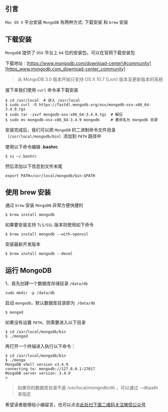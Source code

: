 ## 引言
`Mac OS X` 平台安装 `MongoDB` 有两种方式: 下载安装 和 `brew` 安装

## 下载安装 ##

`MongoDB` 提供了 `OSX` 平台上 `64` 位的安装包，可以在官网下载安装包

下载地址 : [https://www.mongodb.com/download-center\#community][https_www.mongodb.com_download-center_community]

> 从 MongoDB 3.0 版本开始只支持 OS X 10.7 (Lion) 版本及更新版本的系统

接下来我们使用 `curl` 命令来下载安装

```
$ cd /usr/local  # 进入 /usr/local
$ sudo curl -O https://fastdl.mongodb.org/osx/mongodb-osx-x86_64-3.4.9.tgz
$ sudo tar -zxvf mongodb-osx-x86_64-3.4.9.tgz  # 解压
$ sudo mv mongodb-osx-x86_64-3.4.9 mongodb     # 重命名为 mongodb 目录
```

安装完成后，我们可以把 `MongoDB` 的二进制命令文件目录（`/usr/local/mongodb/bin`）添加到 `PATH` 路径中

使用以下命令编辑 **.bashrc**

```
$ vi ~/.bashrc
```

然后添加以下信息到文件末尾

```
export PATH=/usr/local/mongodb/bin:$PATH
```

## 使用 brew 安装 ##

通过 `brew` 安装 `MongoDB` 非常方便快捷的

```
$ brew install mongodb
```

如果要安装支持 `TLS/SSL` 版本则使用如下命令

```
$ brew install mongodb --with-openssl
```

安装最新开发版本

```
$ brew install mongodb --devel
```

## 运行 MongoDB ##

1、首先创建一个数据库存储目录 `/data/db`

```
sudo mkdir -p /data/db
```

启动 `mongodb`，默认数据库目录即为` /data/db`

```
$ mongod
```

如果没有设置 `PATH`，则需要进入以下目录

```
$ cd /usr/local/mongodb/bin
$ ./mongod
```

再打开一个终端进入执行以下命令：

```
$ cd /usr/local/mongodb/bin 
$ ./mongo
MongoDB shell version v3.4.9
connecting to: mongodb://127.0.0.1:27017
MongoDB server version: 3.4.9
> 
```

> 如果你的数据库目录不是 /usr/local/mongodb/db ，可以通过 --dbpath 来指定


[https_www.mongodb.com_download-center_community]: https://www.mongodb.com/download-center#community


希望读者能够给小编留言，也可以点击[此处扫下面二维码关注微信公众号](https://www.ycbbs.vip/?p=28 "此处扫下面二维码关注微信公众号")